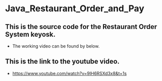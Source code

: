 # Java_Restaurant_Order_and_Pay
## This is the source code for the Restaurant Order System keyosk.
- The working video can be found by below.

## This is the link to the youtube video.
- https://www.youtube.com/watch?v=9IH6RSXd3x8&t=1s
